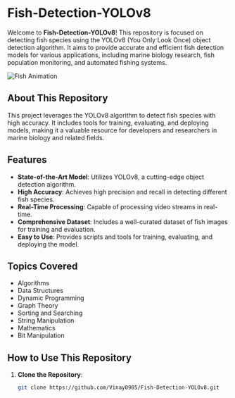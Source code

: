# Fish-Detection-YOLOv8

Welcome to **Fish-Detection-YOLOv8**! This repository is focused on detecting fish species using the YOLOv8 (You Only Look Once) object detection algorithm. It aims to provide accurate and efficient fish detection models for various applications, including marine biology research, fish population monitoring, and automated fishing systems.

![Fish Animation](https://example.com/path-to-your-fish-animation.gif) <!-- Replace with the actual URL of your GIF -->

## About This Repository
This project leverages the YOLOv8 algorithm to detect fish species with high accuracy. It includes tools for training, evaluating, and deploying models, making it a valuable resource for developers and researchers in marine biology and related fields.

## Features
- **State-of-the-Art Model**: Utilizes YOLOv8, a cutting-edge object detection algorithm.
- **High Accuracy**: Achieves high precision and recall in detecting different fish species.
- **Real-Time Processing**: Capable of processing video streams in real-time.
- **Comprehensive Dataset**: Includes a well-curated dataset of fish images for training and evaluation.
- **Easy to Use**: Provides scripts and tools for training, evaluating, and deploying the model.

## Topics Covered
- Algorithms
- Data Structures
- Dynamic Programming
- Graph Theory
- Sorting and Searching
- String Manipulation
- Mathematics
- Bit Manipulation

## How to Use This Repository
1. **Clone the Repository**: 
   ```bash
   git clone https://github.com/Vinay0905/Fish-Detection-YOLOv8.git
